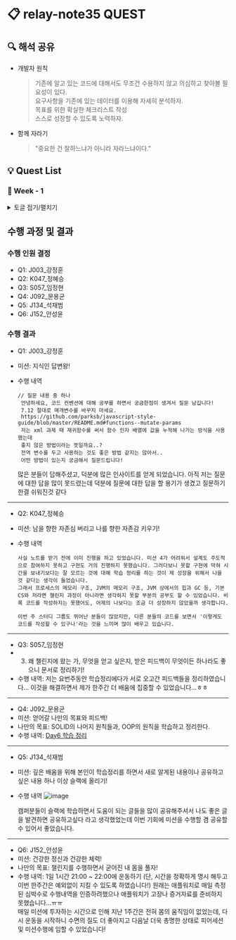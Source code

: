 # 📋 relay-note35 QUEST

## 🔍 해석 공유

- 개발자 원칙
  > 기존에 알고 있는 코드에 대해서도 무조건 수용하지 않고 의심하고 찾아볼 필요성이 있다.<br>
  > 요구사항을 기존에 있는 데이터를 이용해 자세히 분석하자.<br>
  > 목표를 위한 확실한 체크리스트 작성<br>
  > 스스로 성장할 수 있도록 노력하자.
- 함께 자라기
  > "중요한 건 잘하느냐가 아니라 자라느냐이다."

## 💡 Quest List

### 📅 Week - 1
<details>
<summary>토글 접기/펼치기</summary>
<div markdown="1">
  
1. 지식인 답변왕!<br>
   SLACK은 개발 기술을 공유하기에 최적화된 환경이니 여러 질문을 통해 사람들과 소통을 하여 기술을 공유해보도록 합시다!<br>

   > 1주일에 세 번은 미션 관련한 질의 응답에 질문하거나 답변하자!

2. 남을 향한 자존심 버리고 나를 향한 자존감 키우기!<br>
   같은 첼린지를 하고 있는 동등한 입장이지만, 이제 새롭게 편성될 2주차의 팀원들 중 매우 경험이 많고 나보다 뛰어나 보이는 사람이 있을 수 있습니다. 그런 사람들을 보면 나도 모르게 부럽고 나와 비교하며 위축 됩니다. <br>

   > 남과 비교하지말고 남에게 배울 것을 배우고 어제의 나 자신과 비교하며 학습 정리하기!

3. 성장하기 위한 의식적인 수련!<br>
   “실력을 개선하려는 동기”, “구체적인 피드백을 적절한 시기에 받기”<br>
   자신이 챌린지 과정에서 얻어가고 싶은 것이 무엇인지 동기를 정리하고, 일주일동안 피어세션 과정 중이나 개인적으로 받은 피드백을 문서로 정리해 자신의 것으로 만들어봅시다!<br>

   > 왜 챌린지에 왔는 가, 무엇을 얻고 싶은지, 받은 피드백이 무엇이든 하나라도 좋으니 문서로 정리하기!

4. 얻어갈 나만의 목표와 피드백!<br>
   예를 들어

   1. 운영체제 지식 정리하기.
   2. 챌린지에 나온 CS지식 씹어먹기.
   3. 7시 이전에 다 마무리 하기 등이 있겠죠?<br>
      > 미션의 체크포인트와는 다른 나만의 체크포인트 만들기!

5. SLACK 작성왕!<br>

   > 깊은 배움을 위해 본인이 학습정리를 하면서 새로 알게된 내용이나 공유하고 싶은 내용 하나 이상 슬랙에 올려보자!

6. 건강한 정신과 건강한 체력!<br>
   > 하루 30분 운동하기. 챌린지에 몰두하느라 굳어진 몸을 풀어봅시다. 산책, 헬스, 러닝 아무거나 상관없어요!

</div>
</details>


## 수행 과정 및 결과

### 수행 인원 결정

- Q1: J003\_강정훈
- Q2: K047\_정혜승
- Q3: S057\_임정현
- Q4: J092\_문용균
- Q5: J134\_석재범
- Q6: J152\_안성윤

### 수행 결과
- Q1: J003_강정훈 
- 미션: 지식인 답변왕!
- 수행 내역
  ```
  // 질문 내용 중 하나 
   안녕하세요, 코드 컨벤션에 대해 공부를 하면서 궁금한점이 생겨서 질문 남깁니다!
   7.12 절대로 매개변수를 바꾸지 마세요.
   https://github.com/parksb/javascript-style-guide/blob/master/README.md#functions--mutate-params
   저는 xml 과제 때 재귀함수를 써서 함수 인자 배열에 값을 누적해 나가는 방식을 사용했는데
   좋지 않은 방법이라는 뜻일까요..?
   전역 변수를 두고 사용하는 것도 좋은 방법 같지는 않아서..
   어떤 방법이 있는지 궁금해서 질문드립니다!
   ```

   많은 분들이 답해주셨고, 덕분에 많은 인사이트를 얻게 되었습니다. 
   아직 저는 질문에 대한 답을 많이 못드렸는데 덕분에 질문에 대한 답을 할 용기가 생겼고 질문하기 한결 쉬워진것 같다 
 ***


- Q2: K047_정혜승
- 미션: 남을 향한 자존심 버리고 나를 향한 자존감 키우기!
- 수행 내역

      사실 노트를 받기 전에 이미 진행을 하고 있었습니다. 미션 4가 어려워서 설계도 주도적으로 참여하지 못하고 구현도 거의 진행하지 못했습니다. 그러다보니 못할 구현에 막혀 시간을 보내기보다는 잘 모르는 것에 대해 학습 정리를 하는 것이 제 성장을 위해서 나을 것 같다는 생각이 들었습니다. 
      그래서 프로세스의 메모리 구조, JVM의 메모리 구조, JVM 상에서의 힙과 GC 등, 기본 CS와 저라면 챌린지 과정이 아니라면 생각하지 못할 부분의 공부도 할 수 있었습니다. 비록 코드를 작성하지는 못했어도, 어제의 나보다는 조금 더 성장하지 않았을까 생각합니다.

      이번 주 스터디 그룹도 뛰어난 분들이 많았지만, 다른 분들의 코드를 보면서 '이렇게도 코드를 작성할 수 있구나'라는 것을 느끼며 많이 배우고 있습니다.
***

- Q3: S057_임정현
- 3. 왜 챌린지에 왔는 가, 무엇을 얻고 싶은지, 받은 피드백이 무엇이든 하나라도 좋으니 문서로 정리하기!
- 수행 내역:
    저는 요번주동안 학습정리에다가 서로 오고간 피드백들을 정리하였습니다... 이것을 해결하면서 제가 한주간 더 배움에 집중할 수 있었습니다...ㅎㅎ
***
- Q4: J092\_문용균
- 미션: 얻어갈 나만의 목표와 피드백!
- 나만의 목표: SOLID의 나머지 원칙들과, OOP의 원칙을 학습하고 정리한다.
- 수행 내역: [Day6 학습 정리](https://yg-moon.notion.site/Day6-c53e6bd6919a41419e5df3b85c0738f8?pvs=4)
***
- Q5: J134_석재범
- 미션: 깊은 배움을 위해 본인이 학습정리를 하면서 새로 알게된 내용이나 공유하고 싶은 내용 하나 이상 슬랙에 올리기!
- 수행 내역
  ![image](https://github.com/user-attachments/assets/51d0fe9c-adf7-4306-a735-2534b3a73295)

  캠퍼분들이 슬랙에 학습하면서 도움이 되는 글들을 많이 공유해주셔서 나도 좋은 글을 발견하면 공유하고싶다 라고 생각했었는데 이번 기회에 미션을 수행할 겸 공유할 수 있어서 좋았습니다.
***
- Q6: J152_안성윤
- 미션: 건강한 정신과 건강한 체력!
- 나만의 목표: 챌린지를 수행하면서 굳어진 내 몸을 풀자!
- 수행 내역: 1일 1시간 21:00 ~ 22:00에 운동하기 (단, 시간을 정확하게 명시 해두고 이번 한주간은 예외없이 지킬 수 있도록 하였습니다!) 원래는 애플워치로 매일 측정된 심박수로 수행내역을 인증하려했으나 애플워치가 고장나 증거자료를 준비하지 못했습니다...ㅠㅠ</br>
매일 미션에 투자하는 시간으로 인해 지난 1주간은 전혀 몸의 움직임이 없었는데, 다시 운동을 시작하니 수면의 질도 더 좋아지고 다음날 더욱 총명한 상태로 피어세션 및 미션수행에 임할 수 있었습니다!
